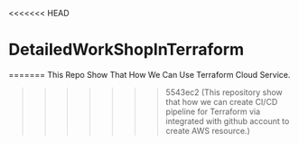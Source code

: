 <<<<<<< HEAD
# DetailedWorkShopInTerraform
=======
This Repo Show That How We Can Use Terraform Cloud Service.
>>>>>>> 5543ec2 (This repository show that how we can create CI/CD pipeline for Terraform via integrated with github account to create AWS resource.)
